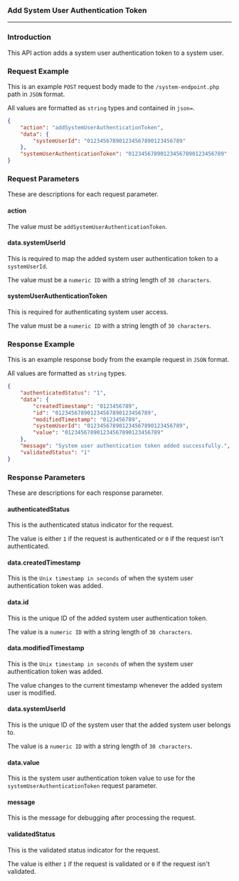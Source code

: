 <br>

### Add System User Authentication Token
---

### Introduction

This API action adds a system user authentication token to a system user.

### Request Example

This is an example `POST` request body made to the `/system-endpoint.php` path in `JSON` format.

All values are formatted as `string` types and contained in `json=`.

```json
{
    "action": "addSystemUserAuthenticationToken",
    "data": {
        "systemUserId": "012345678901234567890123456789"
    },
    "systemUserAuthenticationToken": "012345678901234567890123456789"
}
```

### Request Parameters

These are descriptions for each request parameter.

#### action

The value must be `addSystemUserAuthenticationToken`.

#### data.systemUserId

This is required to map the added system user authentication token to a `systemUserId`.

The value must be a `numeric ID` with a string length of `30 characters`.

#### systemUserAuthenticationToken

This is required for authenticating system user access.

The value must be a `numeric ID` with a string length of `30 characters`.

### Response Example

This is an example response body from the example request in `JSON` format.

All values are formatted as `string` types.

```json
{
    "authenticatedStatus": "1",
    "data": {
        "createdTimestamp": "0123456789",
        "id": "012345678901234567890123456789",
        "modifiedTimestamp": "0123456789",
        "systemUserId": "012345678901234567890123456789",
        "value": "012345678901234567890123456789"
    },
    "message": "System user authentication token added successfully.",
    "validatedStatus": "1"
}
```

### Response Parameters

These are descriptions for each response parameter.

#### authenticatedStatus

This is the authenticated status indicator for the request.

The value is either `1` if the request is authenticated or `0` if the request isn't authenticated.

#### data.createdTimestamp

This is the `Unix timestamp in seconds` of when the system user authentication token was added.

#### data.id

This is the unique ID of the added system user authentication token.

The value is a `numeric ID` with a string length of `30 characters`.

#### data.modifiedTimestamp

This is the `Unix timestamp in seconds` of when the system user authentication token was added.

The value changes to the current timestamp whenever the added system user is modified.

#### data.systemUserId

This is the unique ID of the system user that the added system user belongs to.

The value is a `numeric ID` with a string length of `30 characters`.

#### data.value

This is the system user authentication token value to use for the `systemUserAuthenticationToken` request parameter.

#### message

This is the message for debugging after processing the request.

#### validatedStatus

This is the validated status indicator for the request.

The value is either `1` if the request is validated or `0` if the request isn't validated.
